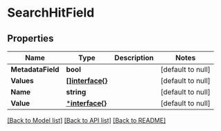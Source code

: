 # SearchHitField

## Properties
Name | Type | Description | Notes
------------ | ------------- | ------------- | -------------
**MetadataField** | **bool** |  | [default to null]
**Values** | [**[]interface{}**](interface{}.md) |  | [default to null]
**Name** | **string** |  | [default to null]
**Value** | [***interface{}**](interface{}.md) |  | [default to null]

[[Back to Model list]](../README.md#documentation-for-models) [[Back to API list]](../README.md#documentation-for-api-endpoints) [[Back to README]](../README.md)

